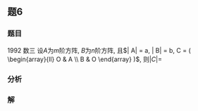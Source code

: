 ## 题6
### 题目
1992 数三
设$A$为$m$阶方阵, $B$为$n$阶方阵, 且$| A| = a, | B| = b, C = ( \begin{array}{ll} O & A \\ B & O \end{array} )$, 则$| C| =$ 

### 分析

### 解